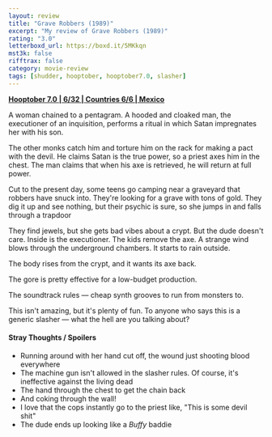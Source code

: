 ```yaml
---
layout: review
title: "Grave Robbers (1989)"
excerpt: "My review of Grave Robbers (1989)"
rating: "3.0"
letterboxd_url: https://boxd.it/5MKkqn
mst3k: false
rifftrax: false
category: movie-review
tags: [shudder, hooptober, hooptober7.0, slasher]
---
```


<b><a href="https://boxd.it/pOK5i/detail" target="_blank" rel="noopener">Hooptober 7.0 | 6/32 | Countries 6/6 | Mexico</a></b>

A woman chained to a pentagram. A hooded and cloaked man, the executioner of an inquisition, performs a ritual in which Satan impregnates her with his son.

The other monks catch him and torture him on the rack for making a pact with the devil. He claims Satan is the true power, so a priest axes him in the chest. The man claims that when his axe is retrieved, he will return at full power.

Cut to the present day, some teens go camping near a graveyard that robbers have snuck into. They're looking for a grave with tons of gold. They dig it up and see nothing, but their psychic is sure, so she jumps in and falls through a trapdoor

They find jewels, but she gets bad vibes about a crypt. But the dude doesn't care. Inside is the executioner. The kids remove the axe. A strange wind blows through the underground chambers. It starts to rain outside.

The body rises from the crypt, and it wants its axe back.

The gore is pretty effective for a low-budget production.

The soundtrack rules — cheap synth grooves to run from monsters to.

This isn't amazing, but it's plenty of fun. To anyone who says this is a generic slasher — what the hell are you talking about?

#### Stray Thoughts / Spoilers

- Running around with her hand cut off, the wound just shooting blood everywhere
- The machine gun isn't allowed in the slasher rules. Of course, it's ineffective against the living dead
- The hand through the chest to get the chain back
- And coking through the wall!
- I love that the cops instantly go to the priest like, "This is some devil shit"
- The dude ends up looking like a <i>Buffy</i> baddie
